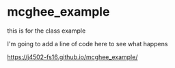# mcghee_example
this is for the class example

I'm going to add a line of code here to see what happens

https://j4502-fs16.github.io/mcghee_example/

